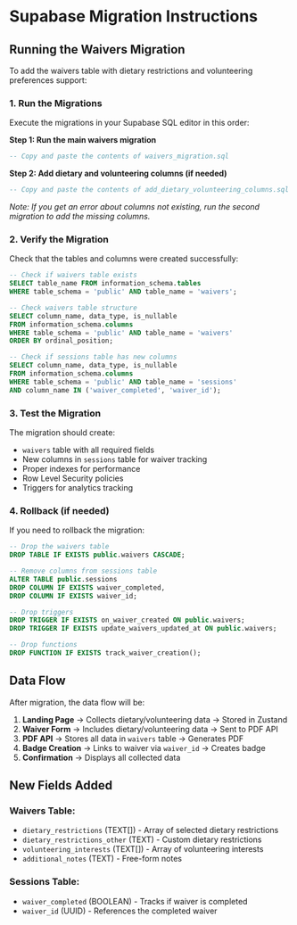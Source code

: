 # Supabase Migration Instructions

## Running the Waivers Migration

To add the waivers table with dietary restrictions and volunteering preferences support:

### 1. Run the Migrations

Execute the migrations in your Supabase SQL editor in this order:

**Step 1: Run the main waivers migration**
```sql
-- Copy and paste the contents of waivers_migration.sql
```

**Step 2: Add dietary and volunteering columns (if needed)**
```sql
-- Copy and paste the contents of add_dietary_volunteering_columns.sql
```

*Note: If you get an error about columns not existing, run the second migration to add the missing columns.*

### 2. Verify the Migration

Check that the tables and columns were created successfully:

```sql
-- Check if waivers table exists
SELECT table_name FROM information_schema.tables 
WHERE table_schema = 'public' AND table_name = 'waivers';

-- Check waivers table structure
SELECT column_name, data_type, is_nullable 
FROM information_schema.columns 
WHERE table_schema = 'public' AND table_name = 'waivers'
ORDER BY ordinal_position;

-- Check if sessions table has new columns
SELECT column_name, data_type, is_nullable 
FROM information_schema.columns 
WHERE table_schema = 'public' AND table_name = 'sessions'
AND column_name IN ('waiver_completed', 'waiver_id');
```

### 3. Test the Migration

The migration should create:
- `waivers` table with all required fields
- New columns in `sessions` table for waiver tracking
- Proper indexes for performance
- Row Level Security policies
- Triggers for analytics tracking

### 4. Rollback (if needed)

If you need to rollback the migration:

```sql
-- Drop the waivers table
DROP TABLE IF EXISTS public.waivers CASCADE;

-- Remove columns from sessions table
ALTER TABLE public.sessions 
DROP COLUMN IF EXISTS waiver_completed,
DROP COLUMN IF EXISTS waiver_id;

-- Drop triggers
DROP TRIGGER IF EXISTS on_waiver_created ON public.waivers;
DROP TRIGGER IF EXISTS update_waivers_updated_at ON public.waivers;

-- Drop functions
DROP FUNCTION IF EXISTS track_waiver_creation();
```

## Data Flow

After migration, the data flow will be:

1. **Landing Page** → Collects dietary/volunteering data → Stored in Zustand
2. **Waiver Form** → Includes dietary/volunteering data → Sent to PDF API
3. **PDF API** → Stores all data in `waivers` table → Generates PDF
4. **Badge Creation** → Links to waiver via `waiver_id` → Creates badge
5. **Confirmation** → Displays all collected data

## New Fields Added

### Waivers Table:
- `dietary_restrictions` (TEXT[]) - Array of selected dietary restrictions
- `dietary_restrictions_other` (TEXT) - Custom dietary restrictions
- `volunteering_interests` (TEXT[]) - Array of volunteering interests
- `additional_notes` (TEXT) - Free-form notes

### Sessions Table:
- `waiver_completed` (BOOLEAN) - Tracks if waiver is completed
- `waiver_id` (UUID) - References the completed waiver
